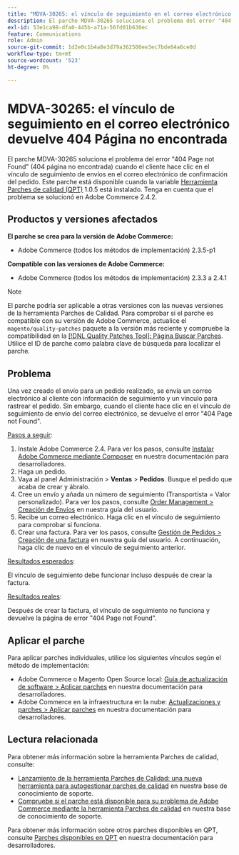 ```yaml
---
title: "MDVA-30265: el vínculo de seguimiento en el correo electrónico devuelve 404 Página no encontrada"
description: El parche MDVA-30265 soluciona el problema del error "404 Page not Found" (404 página no encontrada) cuando el cliente hace clic en el vínculo de seguimiento de envíos en el correo electrónico de confirmación del pedido. Este parche está disponible cuando está instalada la [Quality Patches Tool (QPT)](/help/announcements/adobe-commerce-announcements/magento-quality-patches-released-new-tool-to-self-serve-quality-patches.md) 1.0.5. Tenga en cuenta que el problema se solucionó en Adobe Commerce 2.4.2.
exl-id: 53e1ca98-dfa0-445b-a71a-56fd01b630ec
feature: Communications
role: Admin
source-git-commit: 1d2e0c1b4a8e3d79a362500ee3ec7bde84a6ce0d
workflow-type: tm+mt
source-wordcount: '523'
ht-degree: 0%

---
```


# MDVA-30265: el vínculo de seguimiento en el correo electrónico devuelve 404 Página no encontrada

El parche MDVA-30265 soluciona el problema del error &quot;404 Page not Found&quot; (404 página no encontrada) cuando el cliente hace clic en el vínculo de seguimiento de envíos en el correo electrónico de confirmación del pedido. Este parche está disponible cuando la variable [Herramienta Parches de calidad (QPT)](/help/announcements/adobe-commerce-announcements/magento-quality-patches-released-new-tool-to-self-serve-quality-patches.md) 1.0.5 está instalado. Tenga en cuenta que el problema se solucionó en Adobe Commerce 2.4.2.

## Productos y versiones afectados

**El parche se crea para la versión de Adobe Commerce:**

* Adobe Commerce (todos los métodos de implementación) 2.3.5-p1

**Compatible con las versiones de Adobe Commerce:**

* Adobe Commerce (todos los métodos de implementación) 2.3.3 a 2.4.1

>[!NOTE]
>
>El parche podría ser aplicable a otras versiones con las nuevas versiones de la herramienta Parches de Calidad. Para comprobar si el parche es compatible con su versión de Adobe Commerce, actualice el `magento/quality-patches` paquete a la versión más reciente y compruebe la compatibilidad en la [[!DNL Quality Patches Tool]: Página Buscar Parches](https://devdocs.magento.com/quality-patches/tool.html#patch-grid). Utilice el ID de parche como palabra clave de búsqueda para localizar el parche.

## Problema

Una vez creado el envío para un pedido realizado, se envía un correo electrónico al cliente con información de seguimiento y un vínculo para rastrear el pedido. Sin embargo, cuando el cliente hace clic en el vínculo de seguimiento de envío del correo electrónico, se devuelve el error &quot;404 Page not Found&quot;.

<u>Pasos a seguir</u>:

1. Instale Adobe Commerce 2.4. Para ver los pasos, consulte [Instalar Adobe Commerce mediante Composer](https://devdocs.magento.com/guides/v2.4/install-gde/composer.html) en nuestra documentación para desarrolladores.
1. Haga un pedido.
1. Vaya al panel Administración > **Ventas** > **Pedidos**. Busque el pedido que acaba de crear y ábralo.
1. Cree un envío y añada un número de seguimiento (Transportista = Valor personalizado). Para ver los pasos, consulte [Order Management > Creación de Envíos](https://docs.magento.com/user-guide/sales/shipments-create.html) en nuestra guía del usuario.
1. Recibe un correo electrónico. Haga clic en el vínculo de seguimiento para comprobar si funciona.
1. Crear una factura. Para ver los pasos, consulte [Gestión de Pedidos > Creación de una factura](https://docs.magento.com/user-guide/sales/invoice-create.html) en nuestra guía del usuario. A continuación, haga clic de nuevo en el vínculo de seguimiento anterior.

<u>Resultados esperados</u>:

El vínculo de seguimiento debe funcionar incluso después de crear la factura.

<u>Resultados reales</u>:

Después de crear la factura, el vínculo de seguimiento no funciona y devuelve la página de error &quot;404 Page not Found&quot;.

## Aplicar el parche

Para aplicar parches individuales, utilice los siguientes vínculos según el método de implementación:

* Adobe Commerce o Magento Open Source local: [Guía de actualización de software > Aplicar parches](https://devdocs.magento.com/guides/v2.4/comp-mgr/patching/mqp.html) en nuestra documentación para desarrolladores.
* Adobe Commerce en la infraestructura en la nube: [Actualizaciones y parches > Aplicar parches](https://devdocs.magento.com/cloud/project/project-patch.html) en nuestra documentación para desarrolladores.

## Lectura relacionada

Para obtener más información sobre la herramienta Parches de calidad, consulte:

* [Lanzamiento de la herramienta Parches de Calidad: una nueva herramienta para autogestionar parches de calidad](/help/announcements/adobe-commerce-announcements/magento-quality-patches-released-new-tool-to-self-serve-quality-patches.md) en nuestra base de conocimiento de soporte.
* [Compruebe si el parche está disponible para su problema de Adobe Commerce mediante la herramienta Parches de calidad](/help/support-tools/patches-available-in-qpt-tool/check-patch-for-magento-issue-with-magento-quality-patches.md) en nuestra base de conocimiento de soporte.

Para obtener más información sobre otros parches disponibles en QPT, consulte [Parches disponibles en QPT](https://devdocs.magento.com/quality-patches/tool.html#patch-grid) en nuestra documentación para desarrolladores.
